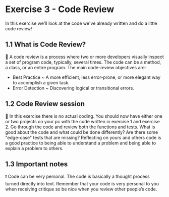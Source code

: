 # Exercise 3 - Code Review

In this exercise we'll look at the code we've already written and do a little code review!

## 1.1 What is Code Review?

:book: A code review is a process where two or more developers visually inspect a set of program code, typically, several times. The code can be a method, a class, or an entire program. The main code-review objectives are:

* Best Practice ~ A more efficient, less error-prone, or more elegant way to accomplish a given task.<br/>
* Error Detection ~ Discovering logical or transitional errors.

## 1.2 Code Review session

:book: In this exercise there is no actual coding. You should now have either one or two projects on your pc with the code written in exercise 1 and exercise 2. Go through the code and review both the functions and tests. What is good about the code and what could be done differently? Are there some "edge-case" tests that are missing? Reflecting on yours and others code is a good practice to being able to understand a problem and being able to explain a problem to others.

## 1.3 Important notes

:exclamation: Code can be very personal. The code is basically a thought process turned directly into text. Remember that your code is very personal to you when receiving critique so be nice when you review other people’s code.
